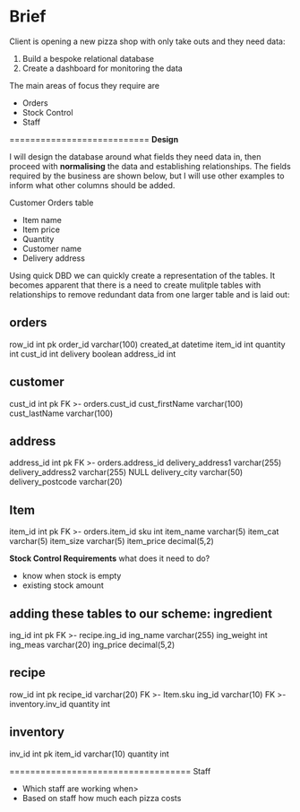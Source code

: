 Brief
=============================
Client is opening a new pizza shop with only take outs and they need data:
1) Build a bespoke relational database
2) Create a dashboard for monitoring the data

The main areas of focus they require are
- Orders
- Stock Control
- Staff

===========================
**Design**

I will design the database around what fields they need data in,
then proceed with **normalising** the data and establishing relationships.
The fields required by the business are shown below, but I will use other
examples to inform what other columns should be added.

Customer Orders table
- Item name
- Item price
- Quantity
- Customer name
- Delivery address

Using quick DBD we can quickly create a representation of the tables.
It becomes apparent that there is a need to create mulitple tables with relationships to remove redundant data from one larger table
and is laid out:

orders
-
row_id int pk
order_id varchar(100)
created_at datetime
item_id int
quantity int
cust_id int
delivery boolean
address_id int

customer
-
cust_id int pk FK >- orders.cust_id
cust_firstName varchar(100)
cust_lastName varchar(100)

address
-
address_id int pk FK >- orders.address_id
delivery_address1 varchar(255)
delivery_address2 varchar(255) NULL
delivery_city varchar(50)
delivery_postcode varchar(20)

Item
-
item_id int pk FK >- orders.item_id
sku int
item_name varchar(5)
item_cat varchar(5)
item_size varchar(5)
item_price decimal(5,2)

**Stock Control Requirements**
what does it need to do?
- know when stock is empty
- existing stock amount

adding these tables to our scheme:
ingredient
-
ing_id int pk FK >- recipe.ing_id
ing_name varchar(255)
ing_weight int
ing_meas varchar(20)
ing_price decimal(5,2)

recipe
-
row_id int pk
recipe_id varchar(20) FK >- Item.sku
ing_id varchar(10) FK >- inventory.inv_id
quantity int

inventory
-
inv_id int pk
item_id varchar(10)
quantity int

===================================
Staff
- Which staff are working when>
- Based on staff how much each pizza costs

  








